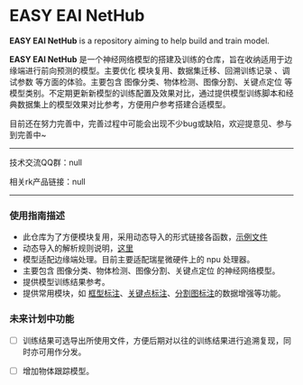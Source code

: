 # **EASY EAI NetHub**

**EASY EAI NetHub** is a repository aiming to help build and train model.



**EASY EAI NetHub** 是一个神经网络模型的搭建及训练的仓库，旨在收纳适用于边缘端进行前向预测的模型。主要优化 模块复用、数据集迁移、回溯训练记录 、调试参数 等方面的体验。主要包含 图像分类、物体检测、图像分割、关键点定位 等模型类别。不定期更新新模型的训练配置及效果对比，通过提供模型训练脚本和经典数据集上的模型效果对比参考，方便用户参考搭建合适模型。



目前还在努力完善中，完善过程中可能会出现不少bug或缺陷，欢迎提意见、参与到完善中~



-----------------

技术交流QQ群：null

相关rk产品链接：null

---------------------



### 使用指南描述

- 此仓库为了方便模块复用，采用动态导入的形式链接各函数，[示例文件](https://github.com/EASY-EAI/EASY-EAI-NetHub/luanch_script/config/classification_mnist.yaml)
- 动态导入的解析规则说明，[这里](https://github.com/EASY-EAI/EASY-EAI-NetHub/luanch_script/config/解析工具说明)
- 模型适配边缘端处理。目前主要适配瑞星微硬件上的 npu 处理器。
- 主要包含 图像分类、物体检测、图像分割、关键点定位 的神经网络模型。
- 提供模型训练结果参考。
- 提供常用模块，如 [框型标注]((https://github.com/EASY-EAI/EASY-EAI-NetHub/module_lib/image_process_tool/boundingbox_tools.py))、[关键点标注](https://github.com/EASY-EAI/EASY-EAI-NetHub/module_lib/image_process_tool/keypoint_tools.py)、[分割图标注](https://github.com/EASY-EAI/EASY-EAI-NetHub/module_lib/image_process_tool/pixel_label_tools.py)的数据增强等功能。



### 未来计划中功能

- [ ] 训练结果可选导出所使用文件，方便后期对以往的训练结果进行追溯复现，同时亦可用作分发。

- [ ] 增加物体跟踪模型。



